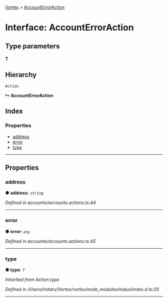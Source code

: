 [Vortex](../README.md) > [AccountErrorAction](../interfaces/accounterroraction.md)

# Interface: AccountErrorAction

## Type parameters
#### T 
## Hierarchy

 `Action`

**↳ AccountErrorAction**

## Index

### Properties

* [address](accounterroraction.md#address)
* [error](accounterroraction.md#error)
* [type](accounterroraction.md#type)

---

## Properties

<a id="address"></a>

###  address

**● address**: *`string`*

*Defined in accounts/accounts.actions.ts:44*

___
<a id="error"></a>

###  error

**● error**: *`any`*

*Defined in accounts/accounts.actions.ts:45*

___
<a id="type"></a>

###  type

**● type**: *`T`*

*Inherited from Action.type*

*Defined in /Users/irotaru/Vortex/vortex/node_modules/redux/index.d.ts:20*

___

